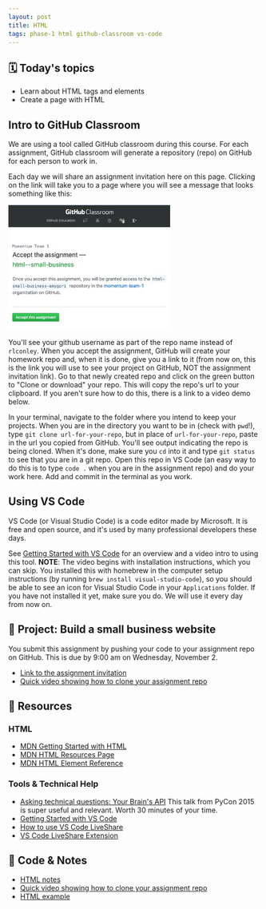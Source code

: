 ```yaml
---
layout: post
title: HTML
tags: phase-1 html github-classroom vs-code
---
```


## 🗓️ Today's topics

- Learn about HTML tags and elements
- Create a page with HTML

## Intro to GitHub Classroom

We are using a tool called GitHub classroom during this course. For each assignment, GitHub classroom will generate a repository (repo) on GitHub for each person to work in.

Each day we will share an assignment invitation here on this page. Clicking on the link will take you to a page where you will see a message that looks something like this:

![](/assets/img/gh-classroom-screenshot.jpg)

You'll see your github username as part of the repo name instead of `rlconley`. When you accept the assignment, GitHub will create your homework repo and, when it is done, give you a link to it (from now on, this is the link you will use to see your project on GitHub, NOT the assignment invitation link). Go to that newly created repo and click on the green button to "Clone or download" your repo. This will copy the repo's url to your clipboard. If you aren't sure how to do this, there is a link to a video demo below.

In your terminal, navigate to the folder where you intend to keep your projects. When you are in the directory you want to be in (check with `pwd`!), type `git clone url-for-your-repo`, but in place of `url-for-your-repo`, paste in the url you copied from GitHub. You'll see output indicating the repo is being cloned. When it's done, make sure you `cd` into it and type `git status` to see that you are in a git repo. Open this repo in VS Code (an easy way to do this is to type `code .` when you are in the assignment repo) and do your work here. Add and commit in the terminal as you work.

## Using VS Code

VS Code (or Visual Studio Code) is a code editor made by Microsoft. It is free and open source, and it's used by many professional developers these days.

See [Getting Started with VS Code](https://code.visualstudio.com/docs/introvideos/basics) for an overview and a video intro to using this tool. **NOTE**: The video begins with installation instructions, which you can skip. You installed this with homebrew in the computer setup instructions (by running `brew install visual-studio-code`), so you should be able to see an icon for Visual Studio Code in your `Applications` folder. If you have not installed it yet, make sure you do. We will use it every day from now on.

## 🎯 Project: Build a small business website

You submit this assignment by pushing your code to your assignment repo on GitHub. This is due by 9:00 am on Wednesday, November 2.

- [Link to the assignment invitation](https://classroom.github.com/a/R8pE8slZ)
- [Quick video showing how to clone your assignment repo](https://www.loom.com/share/c7871fa5f80f4cbda3dbcce36db68dab)

## 🔖 Resources

### HTML

- [MDN Getting Started with HTML](https://developer.mozilla.org/en-US/docs/Learn/HTML/Introduction_to_HTML/Getting_started)
- [MDN HTML Resources Page](https://developer.mozilla.org/en-US/docs/Web/HTML)
- [MDN HTML Element Reference](https://developer.mozilla.org/en-US/docs/Web/HTML/Element)

### Tools & Technical Help

- [Asking technical questions: Your Brain's API](https://www.youtube.com/watch?v=hY14Er6JX2s) This talk from PyCon 2015 is super useful and relevant. Worth 30 minutes of your time.
- [Getting Started with VS Code](https://code.visualstudio.com/docs/introvideos/basics)
- [How to use VS Code LiveShare](https://docs.microsoft.com/en-us/visualstudio/liveshare/use/vscode)
- [VS Code LiveShare Extension](https://marketplace.visualstudio.com/items?itemName=MS-vsliveshare.vsliveshare-pack)

## 🦉 Code & Notes

- [HTML notes](https://github.com/Momentum-Team-16/notes/blob/main/html.md)
- [Quick video showing how to clone your assignment repo](https://www.loom.com/share/c7871fa5f80f4cbda3dbcce36db68dab)
- [HTML example](https://github.com/Momentum-Team-16/example-html)

